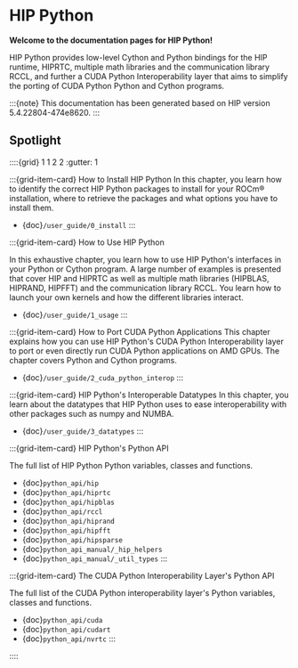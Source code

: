 # HIP Python

**Welcome to the documentation pages for HIP Python!**

HIP Python provides low-level Cython and Python bindings for the HIP runtime, HIPRTC,
multiple math libraries and the communication library RCCL,
and further a CUDA Python Interoperability layer that aims to simplify
the porting of CUDA Python Python and Cython programs.

:::{note}
This documentation has been generated based on HIP version 5.4.22804-474e8620.
:::

## Spotlight

::::{grid} 1 1 2 2
:gutter: 1

:::{grid-item-card} How to Install HIP Python
In this chapter, you learn how to identify
the correct HIP Python packages to install for your ROCm&reg; installation, 
where to retrieve the packages and what options
you have to install them.

- {doc}`/user_guide/0_install`
:::

:::{grid-item-card} How to Use HIP Python

In this exhaustive chapter, you learn how to use
HIP Python's interfaces in your Python or Cython program.
A large number of examples is presented that cover 
HIP and HIPRTC as well as multiple math libraries (HIPBLAS, HIPRAND, HIPFFT) 
and the communication library RCCL.
You learn how to launch your own kernels and how the different
libraries interact.

- {doc}`/user_guide/1_usage`
:::

:::{grid-item-card} How to Port CUDA Python Applications
This chapter explains how you can use HIP Python's CUDA Python Interoperability layer
to port or even directly run CUDA Python applications
on AMD GPUs. The chapter covers Python and Cython programs.

- {doc}`/user_guide/2_cuda_python_interop`
:::

:::{grid-item-card} HIP Python's Interoperable Datatypes
In this chapter, you learn about the datatypes that
HIP Python uses to ease interoperability with other
packages such as numpy and NUMBA.

- {doc}`/user_guide/3_datatypes`
:::

:::{grid-item-card} HIP Python's Python API

The full list of HIP Python Python variables, classes
and functions.

- {doc}`python_api/hip`
- {doc}`python_api/hiprtc`
- {doc}`python_api/hipblas`
- {doc}`python_api/rccl`
- {doc}`python_api/hiprand`
- {doc}`python_api/hipfft`
- {doc}`python_api/hipsparse`
- {doc}`python_api_manual/_hip_helpers`
- {doc}`python_api_manual/_util_types`
:::

:::{grid-item-card} The CUDA Python Interoperability Layer's Python API

The full list of the CUDA Python interoperability layer's Python variables, classes
and functions.

- {doc}`python_api/cuda`
- {doc}`python_api/cudart`
- {doc}`python_api/nvrtc`
:::

::::
